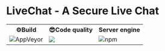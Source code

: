 <h1>LiveChat - A Secure Live Chat</h1>

<table>
  <tr>
    <th>⚙Build</th>
    <th>😎Code quality</th>
    <th>Server engine</th>
  </tr>
  <tr>
    <td><img alt="AppVeyor" src="https://img.shields.io/appveyor/build/xReapex/LiveChat"></td>
    <td><a href="https://www.codacy.com/gh/xReapex/LiveChat/dashboard?utm_source=github.com&amp;utm_medium=referral&amp;utm_content=xReapex/LiveChat&amp;utm_campaign=Badge_Grade"><img src="https://app.codacy.com/project/badge/Grade/e31270a46eb543d09968d65ebc94a2bb"/></a></td>
    <td><img alt="npm" src="https://img.shields.io/npm/v/express"></td>
  </tr>
</table>
